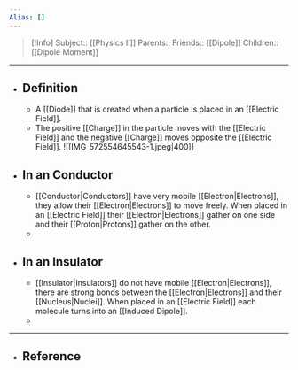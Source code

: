 ```yaml
---
Alias: []
---
```

> [!Info]
> Subject:: [[Physics II]]
> Parents:: 
> Friends:: [[Dipole]]
> Children:: [[Dipole Moment]]
---
- ## Definition
	- A [[Diode]] that is created when a particle is placed in an [[Electric Field]].
	- The positive [[Charge]] in the particle moves with the [[Electric Field]] and the negative [[Charge]] moves opposite the [[Electric Field]]. 
	  ![[IMG_572554645543-1.jpeg|400]]
- ## In an Conductor
	- [[Conductor|Conductors]] have very mobile [[Electron|Electrons]], they allow their [[Electron|Electrons]] to move freely. When placed in an [[Electric Field]] their [[Electron|Electrons]] gather on one side and their [[Proton|Protons]] gather on the other.
	- 
- ## In an Insulator
	- [[Insulator|Insulators]] do not have mobile [[Electron|Electrons]], there are strong bonds between the [[Electron|Electrons]] and their [[Nucleus|Nuclei]]. When placed in an [[Electric Field]] each molecule turns into an [[Induced Dipole]].
	- 
---
- ## Reference